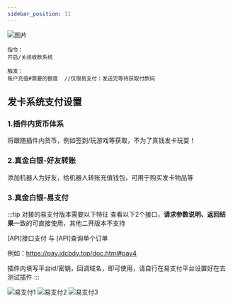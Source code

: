 ```yaml
---
sidebar_position: 11
---
```

![图片](/img/doc/高级功能/高级首页/支付系统.png)

~~~
指令：
开启/关闭收款系统

触发：
账户充值#需要的额度  //仅限易支付：发送完等待获取付款码
~~~
## 发卡系统支付设置
### 1.插件内货币体系
将跟随插件内货币，例如签到/玩游戏等获取，不为了真钱发卡玩耍！

### 2.真金白银-好友转账
添加机器人为好友，给机器人转账充值钱包，可用于购买发卡物品等

### 3.真金白银-易支付
:::tip 对接的易支付版本需要以下特征
查看以下2个接口，**请求参数说明、返回结果**一致的可直接使用，其他二开版本不支持

[API]接口支付 与 [API]查询单个订单

例如：https://pay.idcbdy.top/doc.html#pay4

插件内填写平台id/密钥，回调域名，即可使用，请自行在易支付平台设置好在去测试插件
:::

![易支付1](/img/doc/高级功能/高级首页/支付系统-易支付1.png)
![易支付2](/img/doc/高级功能/高级首页/支付系统-易支付2.png)
![易支付3](/img/doc/高级功能/高级首页/支付系统-易支付3.png)